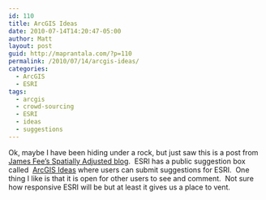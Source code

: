 ```yaml
---
id: 110
title: ArcGIS Ideas
date: 2010-07-14T14:20:47-05:00
author: Matt
layout: post
guid: http://maprantala.com/?p=110
permalink: /2010/07/14/arcgis-ideas/
categories:
  - ArcGIS
  - ESRI
tags:
  - arcgis
  - crowd-sourcing
  - ESRI
  - ideas
  - suggestions
---
```

Ok, maybe I have been hiding under a rock, but just saw this is a post from [James Fee&#8217;s Spatially Adjusted blog](http://www.spatiallyadjusted.com/).  ESRI has a public suggestion box called  [ArcGIS Ideas](http://ideas.arcgis.com/) where users can submit suggestions for ESRI.  One thing I like is that it is open for other users to see and comment.  Not sure how responsive ESRI will be but at least it gives us a place to vent.